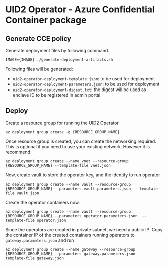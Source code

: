 # UID2 Operator - Azure Confidential Container package

## Generate CCE policy

Generate deployment files by following command.

```
IMAGE={IMAGE} ./generate-deployment-artifacts.sh
```
Following files will be generated:

* `uid2-operator-deployment-template.json`: to be used for deployment
* `uid2-operator-deployment-parameters.json`: to be used for deployment
* `uid2-operator-deployment-digest.txt`: the digest will be used as enclave ID to be registered in admin portal.

## Deploy

Create a resource group for running the UID2 Operator
  
```
az deployment group create -g {RESOURCE_GROUP_NAME}
```

Once resource group is created, you can create the networking required. This is optional if you need to use your existing network. However it is recommend. 

```
az deployment group create --name vnet --resource-group {RESOURCE_GROUP_NAME} --template-file vnet.json
```

Now, create vault to store the operator key, and the identity to run operator 

```
az deployment group create --name vault --resource-group {RESOURCE_GROUP_NAME} --parameters vault.parameters.json  --template-file vault.json
```

Create the operator containers now. 
 
```
az deployment group create --name vault --resource-group {RESOURCE_GROUP_NAME} --parameters operator.parameters.json  --template-file operator.json
```

Since the operators are created in private subnet, we need a public IP. Copy the container IP of the created containers running operators to `gateway.parameters.json` and run

```
az deployment group create --name gateway --resource-group {RESOURCE_GROUP_NAME} --parameters gateway.parameters.json  --template-file gateway.json
```